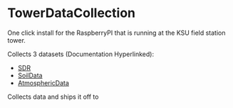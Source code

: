 # TowerDataCollection
One click install for the RaspberryPI that is running at the KSU field station tower.

Collects 3 datasets (Documentation Hyperlinked):
- [SDR](https://github.com/StevenNaliwajka/KSUFieldStation/blob/main/DataCollection/SDR/README.md)
- [SoilData](https://github.com/StevenNaliwajka/KSUFieldStation/blob/main/DataCollection/SoilData/README.md)
- [AtmosphericData](https://github.com/StevenNaliwajka/KSUFieldStation/blob/main/DataCollection/AtmosphericData/README.md)

Collects data and ships it off to 